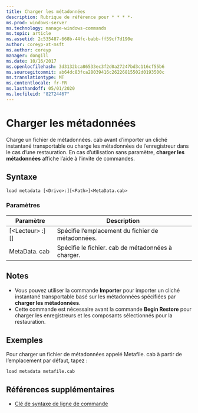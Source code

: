 ```yaml
---
title: Charger les métadonnées
description: Rubrique de référence pour * * * *-
ms.prod: windows-server
ms.technology: manage-windows-commands
ms.topic: article
ms.assetid: 2c535487-668b-44fc-babb-ff59cf7d190e
author: coreyp-at-msft
ms.author: coreyp
manager: dongill
ms.date: 10/16/2017
ms.openlocfilehash: 3d3132bca86533ec3f2d0a27247bd3c116cf55b6
ms.sourcegitcommit: ab64dc83fca28039416c26226815502d0193500c
ms.translationtype: MT
ms.contentlocale: fr-FR
ms.lasthandoff: 05/01/2020
ms.locfileid: "82724467"
---
```

# <a name="load-metadata"></a>Charger les métadonnées



Charge un fichier de métadonnées. cab avant d’importer un cliché instantané transportable ou charge les métadonnées de l’enregistreur dans le cas d’une restauration. En cas d’utilisation sans paramètre, **charger les métadonnées** affiche l’aide à l’invite de commandes.



## <a name="syntax"></a>Syntaxe

```
load metadata [<Drive>:][<Path>]<MetaData.cab>
```

### <a name="parameters"></a>Paramètres

|Paramètre|Description|
|---------|-----------|
|[\<Lecteur> :] [<Path>]|Spécifie l’emplacement du fichier de métadonnées.|
|MetaData. cab|Spécifie le fichier. cab de métadonnées à charger.|

## <a name="remarks"></a>Notes 

-   Vous pouvez utiliser la commande **Importer** pour importer un cliché instantané transportable basé sur les métadonnées spécifiées par **charger les métadonnées**.
-   Cette commande est nécessaire avant la commande **Begin Restore** pour charger les enregistreurs et les composants sélectionnés pour la restauration.

## <a name="examples"></a>Exemples

Pour charger un fichier de métadonnées appelé Metafile. cab à partir de l’emplacement par défaut, tapez :
```
load metadata metafile.cab
```

## <a name="additional-references"></a>Références supplémentaires

- [Clé de syntaxe de ligne de commande](command-line-syntax-key.md)